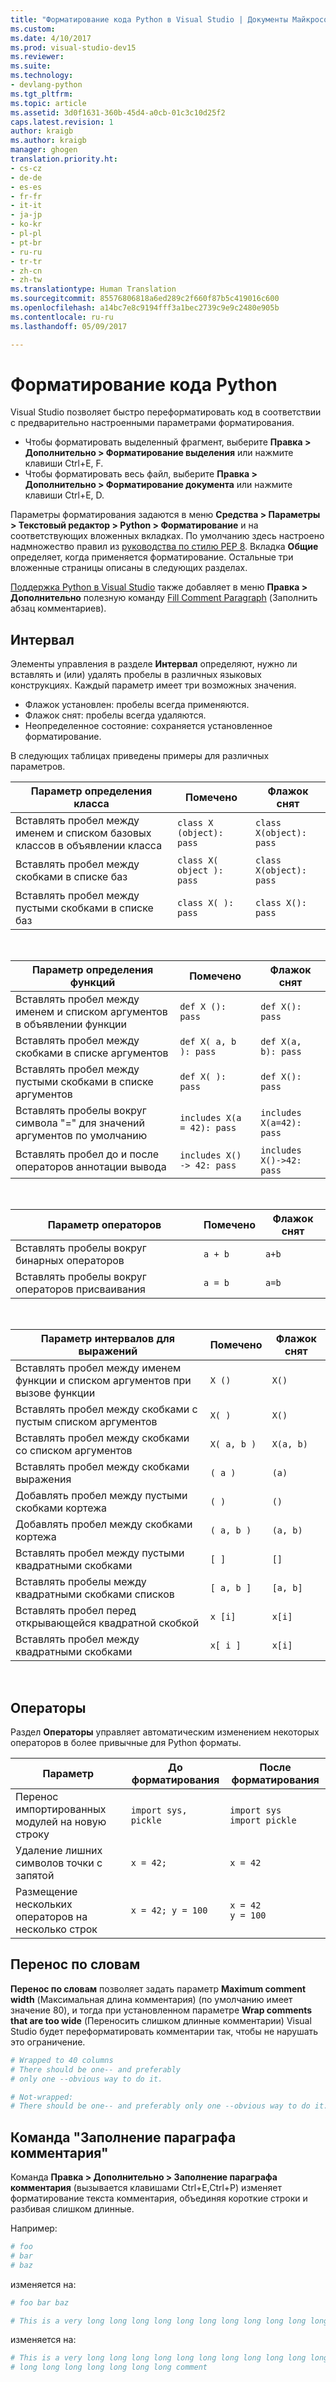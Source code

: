 ```yaml
---
title: "Форматирование кода Python в Visual Studio | Документы Майкрософт"
ms.custom: 
ms.date: 4/10/2017
ms.prod: visual-studio-dev15
ms.reviewer: 
ms.suite: 
ms.technology:
- devlang-python
ms.tgt_pltfrm: 
ms.topic: article
ms.assetid: 3d0f1631-360b-45d4-a0cb-01c3c10d25f2
caps.latest.revision: 1
author: kraigb
ms.author: kraigb
manager: ghogen
translation.priority.ht:
- cs-cz
- de-de
- es-es
- fr-fr
- it-it
- ja-jp
- ko-kr
- pl-pl
- pt-br
- ru-ru
- tr-tr
- zh-cn
- zh-tw
ms.translationtype: Human Translation
ms.sourcegitcommit: 85576806818a6ed289c2f660f87b5c419016c600
ms.openlocfilehash: a14bc7e8c9194fff3a1bec2739c9e9c2480e905b
ms.contentlocale: ru-ru
ms.lasthandoff: 05/09/2017

---
```


# <a name="formatting-python-code"></a>Форматирование кода Python

Visual Studio позволяет быстро переформатировать код в соответствии с предварительно настроенными параметрами форматирования.

- Чтобы форматировать выделенный фрагмент, выберите **Правка > Дополнительно > Форматирование выделения** или нажмите клавиши Ctrl+E, F.
- Чтобы форматировать весь файл, выберите **Правка > Дополнительно > Форматирование документа** или нажмите клавиши Ctrl+E, D.

Параметры форматирования задаются в меню **Средства > Параметры > Текстовый редактор > Python > Форматирование** и на соответствующих вложенных вкладках. По умолчанию здесь настроено надмножество правил из [руководства по стилю PEP 8](http://www.python.org/dev/peps/pep-0008/). Вкладка **Общие** определяет, когда применяется форматирование. Остальные три вложенные страницы описаны в следующих разделах.

[Поддержка Python в Visual Studio](installation.md) также добавляет в меню **Правка > Дополнительно** полезную команду [Fill Comment Paragraph](#fill-comment-paragraph-command) (Заполнить абзац комментариев).

## <a name="spacing"></a>Интервал

Элементы управления в разделе **Интервал** определяют, нужно ли вставлять и (или) удалять пробелы в различных языковых конструкциях. Каждый параметр имеет три возможных значения.

- Флажок установлен: пробелы всегда применяются.
- Флажок снят: пробелы всегда удаляются.
- Неопределенное состояние: сохраняется установленное форматирование.

В следующих таблицах приведены примеры для различных параметров.

| Параметр определения класса | Помечено | Флажок снят |
| --- | --- | --- | 
| Вставлять пробел между именем и списком базовых классов в объявлении класса | `class X (object): pass` | `class X(object): pass` | 
| Вставлять пробел между скобками в списке баз | `class X( object ): pass` | `class X(object): pass` |
| Вставлять пробел между пустыми скобками в списке баз | `class X( ): pass` | `class X(): pass` |

<br/>

| Параметр определения функций | Помечено | Флажок снят |
| --- | --- | --- |
| Вставлять пробел между именем и списком аргументов в объявлении функции | `def X (): pass` | `def X(): pass` | 
| Вставлять пробел между скобками в списке аргументов | `def X( a, b ): pass` | `def X(a, b): pass` |
| Вставлять пробел между пустыми скобками в списке аргументов | `def X( ): pass` | `def X(): pass` |
| Вставлять пробелы вокруг символа "=" для значений аргументов по умолчанию | `includes X(a = 42): pass` | `includes X(a=42): pass` |
| Вставлять пробел до и после операторов аннотации вывода | `includes X() -> 42: pass` | `includes X()->42: pass` |

<br/>

| Параметр операторов | Помечено | Флажок снят |
| --- | --- | --- |
| Вставлять пробелы вокруг бинарных операторов | `a + b` | `a+b` |
| Вставлять пробелы вокруг операторов присваивания | `a = b` | `a=b` |

<br/>

| Параметр интервалов для выражений | Помечено | Флажок снят |
| --- | --- | --- |
| Вставлять пробел между именем функции и списком аргументов при вызове функции | `X ()` | `X()` |
| Вставлять пробел между скобками с пустым списком аргументов | `X( )` | `X()` |
| Вставлять пробел между скобками со списком аргументов | `X( a, b )` | `X(a, b)` |
| Вставлять пробел между скобками выражения | `( a )` | `(a)` |
| Добавлять пробел между пустыми скобками кортежа | `( )` | `()` |
| Добавлять пробел между скобками кортежа | `( a, b )` | `(a, b)` |
| Вставлять пробел между пустыми квадратными скобками | `[ ]` | `[]` |
| Вставлять пробелы между квадратными скобками списков | `[ a, b ]` | `[a, b]` |
| Вставлять пробел перед открывающейся квадратной скобкой | `x [i]` | `x[i]` |
| Вставлять пробел между квадратными скобками | `x[ i ]` | `x[i]` |

<br/>

## <a name="statements"></a>Операторы

Раздел **Операторы** управляет автоматическим изменением некоторых операторов в более привычные для Python форматы.

| Параметр | До форматирования | После форматирования |
| --- | --- | --- |
| Перенос импортированных модулей на новую строку | `import sys, pickle` | `import sys`<br/>`import pickle` |
| Удаление лишних символов точки с запятой | `x = 42;` | `x = 42` |
| Размещение нескольких операторов на несколько строк | `x = 42; y = 100` | `x = 42`<br/>`y = 100` |


## <a name="wrapping"></a>Перенос по словам

**Перенос по словам** позволяет задать параметр **Maximum comment width** (Максимальная длина комментария) (по умолчанию имеет значение 80), и тогда при установленном параметре **Wrap comments that are too wide** (Переносить слишком длинные комментарии) Visual Studio будет переформатировать комментарии так, чтобы не нарушать это ограничение.

```python
# Wrapped to 40 columns
# There should be one-- and preferably
# only one --obvious way to do it.
```

```python
# Not-wrapped:
# There should be one-- and preferably only one --obvious way to do it.
```



## <a name="fill-comment-paragraph-command"></a>Команда "Заполнение параграфа комментария"

Команда **Правка > Дополнительно > Заполнение параграфа комментария** (вызывается клавишами Ctrl+E,Ctrl+P) изменяет форматирование текста комментария, объединяя короткие строки и разбивая слишком длинные.

Например:

```python
# foo 
# bar
# baz
```

изменяется на:

```python
# foo bar baz
```

```python
# This is a very long long long long long long long long long long long long long long long long long long long comment
```

изменяется на:

```python
# This is a very long long long long long long long long long long long long
# long long long long long long long comment
```
